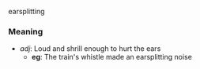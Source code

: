 earsplitting
### Meaning
+ _adj_: Loud and shrill enough to hurt the ears
	+ __eg__: The train's whistle made an earsplitting noise
